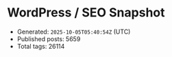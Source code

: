 # WordPress / SEO Snapshot

- Generated: `2025-10-05T05:40:54Z` (UTC)
- Published posts: 5659
- Total tags: 26114
